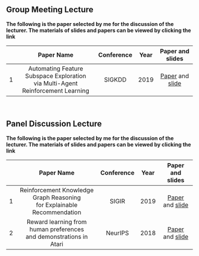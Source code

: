 ## Group Meeting Lecture

**The following is the paper selected by me for the discussion of the lecturer. The materials of slides and papers can be viewed by clicking the link**

|      |                          Paper Name                          | Conference | Year | Paper and  slides |
| :--: | :----------------------------------------------------------: | :--------: | :--: | :---------------: |
|  1   | Automating Feature Subspace Exploration<br>via Multi-Agent Reinforcement Learning |   SIGKDD   | 2019 |  [Paper](https://github.com/1998Mr-Zhang/Paper-Seminar/blob/main/Meeting%20paper%20and%20slide/Automating%20Feature%20Subspace%20Exploration%20via%20Multi-Agent%20Reinforcement%20Learning.pdf) and [slide](https://github.com/1998Mr-Zhang/Paper-Seminar/blob/main/Meeting%20paper%20and%20slide/Feature%20Selection%20by%20RL%200326.pdf)  |

<br>

## Panel Discussion Lecture 

**The following is the paper selected by me for the discussion of the lecturer. The materials of slides and papers can be viewed by clicking the link**

|      |                          Paper Name                          | Conference | Year |  Paper and  slides  |
| :--: | :----------------------------------------------------------: | :--------: | :--: | :-----------------: |
|  1   | Reinforcement Knowledge Graph Reasoning <br> for Explainable Recommendation |   SIGIR    | 2019 | [Paper](https://github.com/1998Mr-Zhang/Paper-Seminar/blob/main/Talk%20paper%20and%20slide/SIGIR2019_Reinforcement%20Knowledge%20Graph%20Reasoning%20for%20Explainable%20Recommendation.pdf) and [slide](https://github.com/1998Mr-Zhang/Paper-Seminar/blob/main/Talk%20paper%20and%20slide/Reinforcement%20Knowledge%20Graph%20Reasoning.pdf) |
|  2   | Reward learning from human preferences <br> and demonstrations in Atari |  NeurIPS   | 2018 | [Paper](https://github.com/1998Mr-Zhang/Paper-Seminar/blob/main/Talk%20paper%20and%20slide/NeurIPS-2018-reward-learning-from-human-preferences-and-demonstrations-in-atari-Paper.pdf) and [slide](https://github.com/1998Mr-Zhang/Paper-Seminar/blob/main/Talk%20paper%20and%20slide/Deep%20RL%20from%20Human%20Preferences.pdf) |

